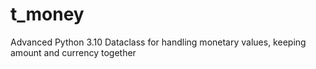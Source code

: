 # t_money
Advanced Python 3.10 Dataclass for handling monetary values, keeping amount and currency together
